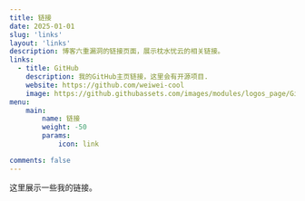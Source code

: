 ```yaml
---
title: 链接
date: 2025-01-01
slug: 'links'
layout: 'links'
description: 博客六重漏洞的链接页面，展示枕水忧云的相关链接。
links:
  - title: GitHub
    description: 我的GitHub主页链接，这里会有开源项目.
    website: https://github.com/weiwei-cool
    image: https://github.githubassets.com/images/modules/logos_page/GitHub-Mark.png
menu:
    main: 
        name: 链接
        weight: -50
        params:
            icon: link

comments: false
---
```


这里展示一些我的链接。